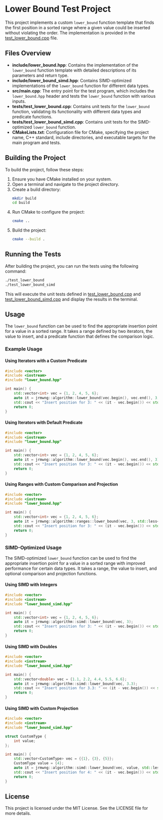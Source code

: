 # Lower Bound Test Project

This project implements a custom `lower_bound` function template that finds the first position in a sorted range where a given value could be inserted without violating the order. The implementation is provided in the [test_lower_bound.cpp](tests/test_lower_bound.cpp) file.

## Files Overview

- **include/lower_bound.hpp**: Contains the implementation of the `lower_bound` function template with detailed descriptions of its parameters and return type.
- **include/lower_bound_simd.hpp**: Contains SIMD-optimized implementations of the `lower_bound` function for different data types.
- **src/main.cpp**: The entry point for the test program, which includes the `lower_bound.hpp` header and tests the `lower_bound` function with various inputs.
- **tests/test_lower_bound.cpp**: Contains unit tests for the `lower_bound` function, validating its functionality with different data types and predicate functions.
- **tests/test_lower_bound_simd.cpp**: Contains unit tests for the SIMD-optimized `lower_bound` function.
- **CMakeLists.txt**: Configuration file for CMake, specifying the project name, C++ standard, include directories, and executable targets for the main program and tests.

## Building the Project

To build the project, follow these steps:

1. Ensure you have CMake installed on your system.
2. Open a terminal and navigate to the project directory.
3. Create a build directory:
   ```sh
   mkdir build
   cd build
   ```
4. Run CMake to configure the project:
   ```sh
   cmake ..
   ```
5. Build the project:
   ```sh
   cmake --build .
   ```

## Running the Tests

After building the project, you can run the tests using the following command:

```sh
./test_lower_bound
./test_lower_bound_simd
```

This will execute the unit tests defined in [test_lower_bound.cpp](tests/test_lower_bound.cpp) and [test_lower_bound_simd.cpp](tests/test_lower_bound_simd.cpp) and display the results in the terminal.

## Usage

The `lower_bound` function can be used to find the appropriate insertion point for a value in a sorted range. It takes a range defined by two iterators, the value to insert, and a predicate function that defines the comparison logic.

### Example Usage

#### Using Iterators with a Custom Predicate

```cpp
#include <vector>
#include <iostream>
#include "lower_bound.hpp"

int main() {
    std::vector<int> vec = {1, 2, 4, 5, 6};
    auto it = jrmwng::algorithm::lower_bound(vec.begin(), vec.end(), 3, std::less<int>());
    std::cout << "Insert position for 3: " << (it - vec.begin()) << std::endl; // Output: 2
    return 0;
}
```

#### Using Iterators with Default Predicate

```cpp
#include <vector>
#include <iostream>
#include "lower_bound.hpp"

int main() {
    std::vector<int> vec = {1, 2, 4, 5, 6};
    auto it = jrmwng::algorithm::lower_bound(vec.begin(), vec.end(), 3);
    std::cout << "Insert position for 3: " << (it - vec.begin()) << std::endl; // Output: 2
    return 0;
}
```

#### Using Ranges with Custom Comparison and Projection

```cpp
#include <vector>
#include <iostream>
#include "lower_bound.hpp"

int main() {
    std::vector<int> vec = {1, 2, 4, 5, 6};
    auto it = jrmwng::algorithm::ranges::lower_bound(vec, 3, std::less<int>(), [](int x) { return x; });
    std::cout << "Insert position for 3: " << (it - vec.begin()) << std::endl; // Output: 2
    return 0;
}
```

### SIMD-Optimized Usage

The SIMD-optimized `lower_bound` function can be used to find the appropriate insertion point for a value in a sorted range with improved performance for certain data types. It takes a range, the value to insert, and optional comparison and projection functions.

#### Using SIMD with Integers

```cpp
#include <vector>
#include <iostream>
#include "lower_bound_simd.hpp"

int main() {
    std::vector<int> vec = {1, 2, 4, 5, 6};
    auto it = jrmwng::algorithm::simd::lower_bound(vec, 3);
    std::cout << "Insert position for 3: " << (it - vec.begin()) << std::endl; // Output: 2
    return 0;
}
```

#### Using SIMD with Doubles

```cpp
#include <vector>
#include <iostream>
#include "lower_bound_simd.hpp"

int main() {
    std::vector<double> vec = {1.1, 2.2, 4.4, 5.5, 6.6};
    auto it = jrmwng::algorithm::simd::lower_bound(vec, 3.3);
    std::cout << "Insert position for 3.3: " << (it - vec.begin()) << std::endl; // Output: 2
    return 0;
}
```

#### Using SIMD with Custom Projection

```cpp
#include <vector>
#include <iostream>
#include "lower_bound_simd.hpp"

struct CustomType {
    int value;
};

int main() {
    std::vector<CustomType> vec = {{1}, {3}, {5}};
    CustomType value = {4};
    auto it = jrmwng::algorithm::simd::lower_bound(vec, value, std::less<int>(), [](const CustomType& ct) { return ct.value; });
    std::cout << "Insert position for 4: " << (it - vec.begin()) << std::endl; // Output: 2
    return 0;
}
```

## License

This project is licensed under the MIT License. See the LICENSE file for more details.